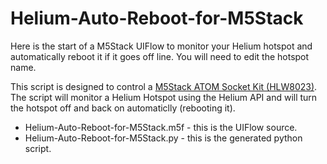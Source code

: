 # Helium-Auto-Reboot-for-M5Stack

Here is the start of a M5Stack UIFlow to monitor your Helium hotspot and automatically reboot it if it goes off line.  You will need to edit the hotspot name.

This script is designed to control a [M5Stack ATOM Socket Kit (HLW8023)](https://shop.m5stack.com/collections/m5-atom/products/atom-socket-kit-hlw8023-jp-us?variant=39295191744684).  The script will monitor a Helium Hotspot using the Helium API and will turn the hotspot off and back on automaticlly (rebooting it).

- Helium-Auto-Reboot-for-M5Stack.m5f - this is the UIFlow source.
- Helium-Auto-Reboot-for-M5Stack.py  - this is the generated python script.
